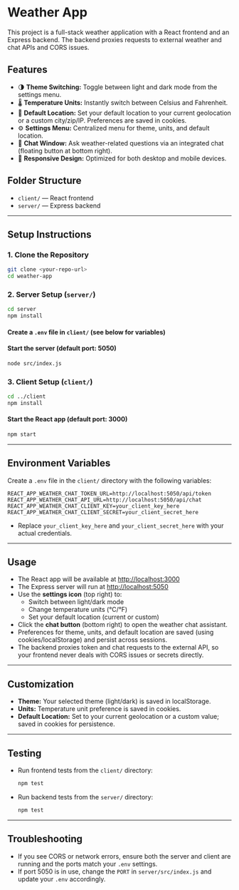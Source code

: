 # Weather App

This project is a full-stack weather application with a React frontend and an Express backend. The backend proxies requests to external weather and chat APIs and CORS issues.

## Features

- 🌗 **Theme Switching:** Toggle between light and dark mode from the settings menu.
- 🌡️ **Temperature Units:** Instantly switch between Celsius and Fahrenheit.
- 📍 **Default Location:** Set your default location to your current geolocation or a custom city/zip/IP. Preferences are saved in cookies.
- ⚙️ **Settings Menu:** Centralized menu for theme, units, and default location.
- 💬 **Chat Window:** Ask weather-related questions via an integrated chat (floating button at bottom right).
- 📱 **Responsive Design:** Optimized for both desktop and mobile devices.

## Folder Structure

- `client/` — React frontend
- `server/` — Express backend

---

## Setup Instructions

### 1. Clone the Repository

```bash
git clone <your-repo-url>
cd weather-app
```

### 2. Server Setup (`server/`)

```bash
cd server
npm install
```

#### Create a `.env` file in `client/` (see below for variables)

#### Start the server (default port: 5050)
```bash
node src/index.js
```

### 3. Client Setup (`client/`)

```bash
cd ../client
npm install
```

#### Start the React app (default port: 3000)
```bash
npm start
```

---

## Environment Variables

Create a `.env` file in the `client/` directory with the following variables:

```
REACT_APP_WEATHER_CHAT_TOKEN_URL=http://localhost:5050/api/token
REACT_APP_WEATHER_CHAT_API_URL=http://localhost:5050/api/chat
REACT_APP_WEATHER_CHAT_CLIENT_KEY=your_client_key_here
REACT_APP_WEATHER_CHAT_CLIENT_SECRET=your_client_secret_here
```

- Replace `your_client_key_here` and `your_client_secret_here` with your actual credentials.

---

## Usage

- The React app will be available at [http://localhost:3000](http://localhost:3000)
- The Express server will run at [http://localhost:5050](http://localhost:5050)
- Use the **settings icon** (top right) to:
  - Switch between light/dark mode
  - Change temperature units (°C/°F)
  - Set your default location (current or custom)
- Click the **chat button** (bottom right) to open the weather chat assistant.
- Preferences for theme, units, and default location are saved (using cookies/localStorage) and persist across sessions.
- The backend proxies token and chat requests to the external API, so your frontend never deals with CORS issues or secrets directly.

---

## Customization

- **Theme:** Your selected theme (light/dark) is saved in localStorage.
- **Units:** Temperature unit preference is saved in cookies.
- **Default Location:** Set to your current geolocation or a custom value; saved in cookies for persistence.

---

## Testing

- Run frontend tests from the `client/` directory:
  ```bash
  npm test
  ```
- Run backend tests from the `server/` directory:
  ```bash
  npm test
  ```

---

## Troubleshooting

- If you see CORS or network errors, ensure both the server and client are running and the ports match your `.env` settings.
- If port 5050 is in use, change the `PORT` in `server/src/index.js` and update your `.env` accordingly.

